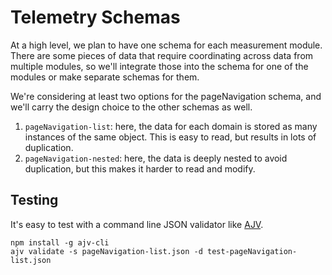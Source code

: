 # Telemetry Schemas
At a high level, we plan to have one schema for each measurement module.
There are some pieces of data that require coordinating across data from
multiple modules, so we'll integrate those into the schema for one of the
modules or make separate schemas for them.

We're considering at least two options for the pageNavigation schema, and we'll
carry the design choice to the other schemas as well.
1. `pageNavigation-list`: here, the data for each domain is stored as many instances of
the same object. This is easy to read, but results in lots of duplication.
1. `pageNavigation-nested`: here, the data is deeply nested to avoid duplication, but this
makes it harder to read and modify.

## Testing
It's easy to test with a command line JSON validator like [AJV](https://github.com/jessedc/ajv-cli).
```
npm install -g ajv-cli
ajv validate -s pageNavigation-list.json -d test-pageNavigation-list.json
```
